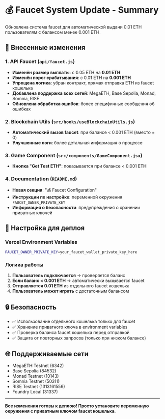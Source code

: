 # 💰 Faucet System Update - Summary

Обновлена система faucet для автоматической выдачи 0.01 ETH пользователям с балансом менее 0.001 ETH.

## 🔧 Внесенные изменения

### 1. API Faucet (`api/faucet.js`)
- **Изменён размер выплаты**: с 0.05 ETH на **0.01 ETH** 
- **Изменён порог срабатывания**: с 0.01 ETH на **0.001 ETH**
- **Упрощена логика**: убран контракт, прямая отправка ETH из faucet кошелька
- **Добавлена поддержка всех сетей**: MegaETH, Base Sepolia, Monad, Somnia, RISE
- **Обновлена обработка ошибок**: более специфичные сообщения об ошибках

### 2. Blockchain Utils (`src/hooks/useBlockchainUtils.js`)
- **Автоматический вызов faucet**: при балансе < 0.001 ETH (вместо = 0)
- **Улучшенные логи**: более детальная информация о процессе

### 3. Game Component (`src/components/GameComponent.jsx`)
- **Кнопка "Get Test ETH"**: показывается при балансе < 0.001 ETH

### 4. Documentation (`README.md`)
- **Новая секция**: "💰 Faucet Configuration"
- **Инструкции по настройке**: переменной окружения `FAUCET_OWNER_PRIVATE_KEY`
- **Информация о безопасности**: предупреждения о хранении приватных ключей

## 🚀 Настройка для деплоя

### Vercel Environment Variables
```bash
FAUCET_OWNER_PRIVATE_KEY=your_faucet_wallet_private_key_here
```

### Логика работы
1. **Пользователь подключается** → проверяется баланс
2. **Если баланс < 0.001 ETH** → автоматически вызывается faucet  
3. **Отправляется 0.01 ETH** из отдельного faucet кошелька
4. **Пользователь может играть** с достаточным балансом

## 🔒 Безопасность

- ✅ Использование отдельного кошелька только для faucet
- ✅ Хранение приватного ключа в environment variables  
- ✅ Проверка баланса faucet кошелька перед отправкой
- ✅ Защита от повторных запросов (только при низком балансе)

## 🌐 Поддерживаемые сети

- MegaETH Testnet (6342)
- Base Sepolia (84532)  
- Monad Testnet (10143)
- Somnia Testnet (50311)
- RISE Testnet (1313161556)
- Foundry Local (31337)

---

**Все изменения готовы к деплою! Просто установите переменную окружения с приватным ключом faucet кошелька.**